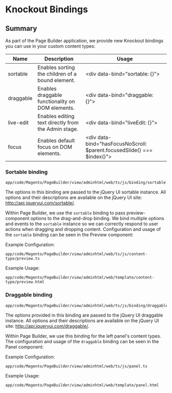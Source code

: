 # Knockout Bindings

## Summary

As part of the Page Builder application, we provide new Knockout bindings you can use in your custom content types:

| Name           | Description                                                    | Usage                                  |
| -------------- | -------------------------------------------------------------- | -------------------------------------  |
| sortable       | Enables sorting the children of a bound element.               | \<div data-bind="sortable: {}"></div>  |
| draggable      | Enables draggable functionality on DOM elements.               | \<div data-bind="draggable: {}"></div> |
| live-edit      | Enables editing text directly from the Admin stage.            | \<div data-bind="liveEdit: {}"></div>  |
| focus          | Enables default focus on DOM elements.                         | \<div data-bind="hasFocusNoScroll: $parent.focusedSlide() === $index()"></div>     |

### Sortable binding

```shell
app/code/Magento/PageBuilder/view/adminhtml/web/ts/js/binding/sortable.ts
```

The options in this binding are passed to the jQuery UI sortable instance. All options and their descriptions are available on the jQuery UI site: http://api.jqueryui.com/sortable/.

Within Page Builder, we use the `sortable` binding to pass preview-component options to the drag-and-drop binding. We bind multiple options and events to the `sortable` instance so we can correctly respond to user actions when dragging and dropping content. Configuration and usage of the `sortable` binding can be seen in the Preview component:

Example Configuration:

```shell
app/code/Magento/PageBuilder/view/adminhtml/web/ts/js/content-type/preview.ts
```

Example Usage:

```shell
app/code/Magento/PageBuilder/view/adminhtml/web/template/content-type/preview.html
```

### Draggable binding

```shell
app/code/Magento/PageBuilder/view/adminhtml/web/ts/js/binding/draggable.ts
```

The options provided in this binding are passed to the jQuery UI draggable instance. All options and their descriptions are available on the jQuery UI site: http://api.jqueryui.com/draggable/.

Within Page Builder, we use this binding for the left panel's content types. The configuration and usage of the `draggable` binding can be seen in the Panel component:

Example Configuration:

```shell
app/code/Magento/PageBuilder/view/adminhtml/web/ts/js/panel.ts
```

Example Usage:

```shell
app/code/Magento/PageBuilder/view/adminhtml/web/template/panel.html
```

